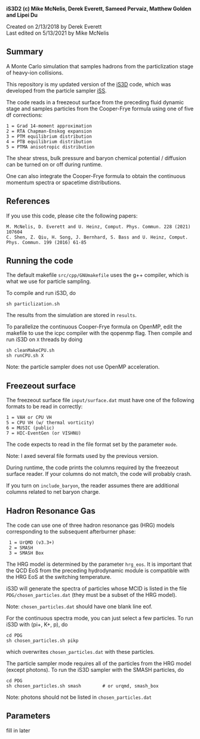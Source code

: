 **iS3D2 (c) Mike McNelis, Derek Everett, Sameed Pervaiz, Matthew Golden and Lipei Du**

Created on 2/13/2018 by Derek Everett\
Last edited on 5/13/2021 by Mike McNelis


## Summary
A Monte Carlo simulation that samples hadrons from the particlization stage of heavy-ion collisions. 

This repository is my updated version of the [iS3D](https://github.com/derekeverett/iS3D) code, which was developed from the particle sampler [iSS](https://github.com/chunshen1987/iSS).

The code reads in a freezeout surface from the preceding fluid dynamic stage and samples particles from the Cooper-Frye formula using one of five df corrections:

    1 = Grad 14-moment approximation
    2 = RTA Chapman-Enskog expansion
    3 = PTM equilibrium distribution
    4 = PTB equilibrium distribution
    5 = PTMA anisotropic distribution

The shear stress, bulk pressure and baryon chemical potential / diffusion can be turned on or off during runtime.

One can also integrate the Cooper-Frye formula to obtain the continuous momentum spectra or spacetime distributions. 


## References

If you use this code, please cite the following papers:

    M. McNelis, D. Everett and U. Heinz, Comput. Phys. Commun. 228 (2021) 107604
    C. Shen, Z. Qiu, H. Song, J. Bernhard, S. Bass and U. Heinz, Comput. Phys. Commun. 199 (2016) 61-85


## Running the code

The default makefile `src/cpp/GNUmakefile` uses the g++ compiler, which is what we use for particle sampling.

To compile and run iS3D, do

    sh particlization.sh

The results from the simulation are stored in `results`.

To parallelize the continuous Cooper-Frye formula on OpenMP, edit the makefile to use the icpc compiler with the qopenmp flag. Then compile and run iS3D on `X` threads by doing

    sh cleanMakeCPU.sh
    sh runCPU.sh X

Note: the particle sampler does not use OpenMP acceleration. 


## Freezeout surface

The freezeout surface file `input/surface.dat` must have one of the following formats to be read in correctly:

    1 = VAH or CPU VH
    5 = CPU VH (w/ thermal vorticity)
    6 = MUSIC (public)
    7 = HIC-EventGen (or VISHNU)

The code expects to read in the file format set by the parameter `mode`.

Note: I axed several file formats used by the previous version.

During runtime, the code prints the columns required by the freezeout surface reader. If your columns do not match, the code will probably crash. 

If you turn on `include_baryon`, the reader assumes there are additional columns related to net baryon charge.


## Hadron Resonance Gas 

The code can use one of three hadron resonance gas (HRG) models corresponding to the subsequent afterburner phase:

     1 = UrQMD (v3.3+)
     2 = SMASH
     3 = SMASH Box
     
The HRG model is determined by the parameter `hrg_eos`. It is important that the QCD EoS from the preceding hydrodynamic module is compatible with the HRG EoS at the switching temperature.

iS3D will generate the spectra of particles whose MCID is listed in the file `PDG/chosen_particles.dat` (they must be a subset of the HRG model).

Note: `chosen_particles.dat` should have one blank line eof.

For the continuous spectra mode, you can just select a few particles. To run iS3D with (pi+, K+, p), do

    cd PDG
    sh chosen_particles.sh pikp

which overwrites `chosen_particles.dat` with these particles.

The particle sampler mode requires all of the particles from the HRG model (except photons). To run the iS3D sampler with the SMASH particles, do 

    cd PDG
    sh chosen_particles.sh smash        # or urqmd, smash_box

Note: photons should not be listed in `chosen_particles.dat`



## Parameters

fill in later



